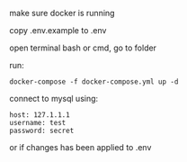 make sure docker is running

copy .env.example to .env

open terminal bash or cmd, go to folder

run:
```
docker-compose -f docker-compose.yml up -d
```

connect to mysql using:

```
host: 127.1.1.1
username: test
password: secret
```

or if changes has been applied to .env
